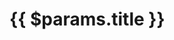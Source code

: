 # {{ $params.title }}

<!-- @content -->

<template v-for="i in $params.list">

::: details {{i.title}}

<div>
  <div>
    {{i.desc}}
  </div>
  
  <br />

  <div v-for="j in i.download" >
    <a :href="j.url" type="primary">
      {{ j.name }}
    </a>
  </div>
</div>
:::

</template>
